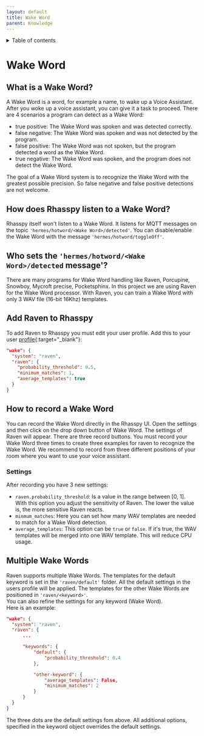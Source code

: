 ```yaml
---
layout: default
title: Wake Word
parent: Knowledge
---
```

<details close markdown="block">
  <summary>
    Table of contents
  </summary>
  {: .text-delta }
1. TOC
{:toc}
</details>

# Wake Word

## What is a Wake Word?
A Wake Word is a word, for example a name, to wake up a Voice Assistant. After you woke up a voice assistant, you can 
give it a task to proceed.
There are 4 scenarios a program can detect as a Wake Word:
- true positive: The Wake Word was spoken and was detected correctly.
- false negative: The Wake Word was spoken and was not detected by the program.
- false positive: The Wake Word was not spoken, but the program detected a word as the Wake Word.
- true negative: The Wake Word was spoken, and the program does not detect the Wake Word.     

The goal of a Wake Word system is to recognize the Wake Word with the greatest possible precision. So false negative 
and false positive detections are not welcome.

## How does Rhasspy listen to a Wake Word?
Rhasspy itself won't listen to a Wake Word. It listens for MQTT messages on the topic `'hermes/hotword/<Wake Word>/detected'`.
You can disable/enable the Wake Word with the message `'hermes/hotword/toggleOff'`.

## Who sets the `'hermes/hotword/<Wake Word>/detected` message'?
There are many programs for Wake Word handling like Raven, Porcupine, Snowboy, Mycroft precise, Pocketsphinx.
In this project we are using Raven for the Wake Word processor. With Raven, you can train a Wake Word with only 
3 WAV file (16-bit 16Khz) templates. 

## Add Raven to Rhasspy
To add Raven to Rhasspy you must edit your user profile. Add this to your user [profile](https://rhasspy.readthedocs.io/en/latest/profiles/){:target="_blank"}:  
``` json
"wake": {
  "system": "raven",
  "raven": {
    "probability_threshold": 0.5,
    "minimum_matches": 1,
    "average_templates": true
  }
}
```

## How to record a Wake Word
You can record the Wake Word directly in the Rhasspy UI. Open the settings and then click on the drop down button of
Wake Word. The settings of Raven will appear. There are three record buttons. 
You must record your Wake Word three times to create three examples for raven to recognize the Wake Word. We recommend
to record from three different positions of your room where you want to use your voice assistant.

### Settings
After recording you have 3 new settings:
* `raven.probability_threshold`: Is a value in the range between [0, 1]. With this option you adjust the sensitivity 
of Raven. The lower the value is, the more sensitive Raven reacts.
* `minmum_matches`: Here you can set how many WAV templates are needed to match for a Wake Word detection.
* `average_templates`: This option can be `true` or `false`. If it's true, the WAV templates will be merged into one 
WAV template. This will reduce CPU usage.

## Multiple Wake Words
Raven supports multiple Wake Words. The templates for the default keyword is set in the `'raven/default'` folder. 
All the default settings in the users profile will be applied.
The templates for the other Wake Words are positioned in `'raven/<keyword>'`.   
You can also refine the settings for any keyword (Wake Word).   
Here is an example:  
``` json
"wake": {
  "system": "raven",
  "raven": {
      ...

      "keywords": {
          "default": {
              "probability_threshold": 0.4
          },

          "other-keyword": {
              "average_templates": False,
              "minimum_matches": 2
          }
      }
  }
}
``` 

The three dots are the default settings fom above. All additional options, specified in the keyword object overrides 
the default settings.

